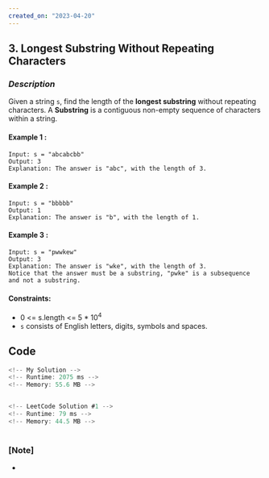 ```yaml
---
created_on: "2023-04-20"
---
```


## 3. Longest Substring Without Repeating Characters


### _Description_

Given a string `s`, find the length of the <strong>longest substring</strong> without repeating characters.
A <strong>Substring</strong> is a contiguous non-empty sequence of characters within a string.


#### Example 1 :

```
Input: s = "abcabcbb"
Output: 3
Explanation: The answer is "abc", with the length of 3.
```

#### Example 2 :
```
Input: s = "bbbbb"
Output: 1
Explanation: The answer is "b", with the length of 1.
```

#### Example 3 :
```
Input: s = "pwwkew"
Output: 3
Explanation: The answer is "wke", with the length of 3.
Notice that the answer must be a substring, "pwke" is a subsequence and not a substring.
```

#### Constraints:
- 0 <= s.length <= 5 * 10<sup>4</sup>
- `s` consists of English letters, digits, symbols and spaces.


## Code

```JavaScript
<!-- My Solution -->
<!-- Runtime: 2075 ms -->
<!-- Memory: 55.6 MB -->



```

```JavaScript
<!-- LeetCode Solution #1 -->
<!-- Runtime: 79 ms -->
<!-- Memory: 44.5 MB -->


```


#

### [Note]
- 
